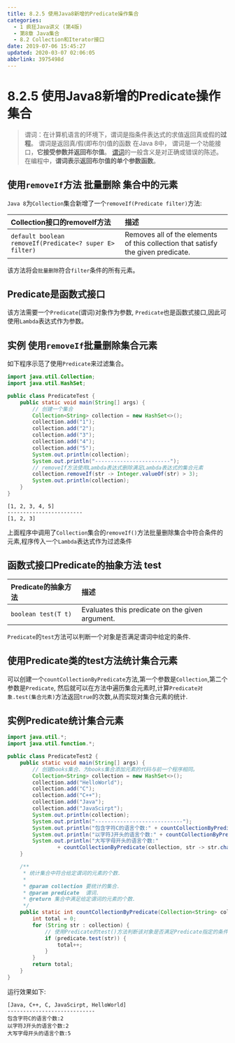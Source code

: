 ```yaml
---
title: 8.2.5 使用Java8新增的Predicate操作集合
categories: 
  - 1 疯狂Java讲义 (第4版)
  - 第8章 Java集合
  - 8.2 Collection和Iterator接口
date: 2019-07-06 15:45:27
updated: 2020-03-07 02:06:05
abbrlink: 3975498d
---
```

# 8.2.5 使用Java8新增的Predicate操作集合
> 谓词：在计算机语言的环境下，谓词是指条件表达式的求值返回真或假的**过程**。
> 谓词是返回真/假(即布尔)值的函数
> 在Java 8中， 谓词是一个功能接口，**它接受参数并返回布尔值**。
> [谓词](https://geek-docs.com/java/java-tutorial/predicate.html)的一般含义是对正确或错误的陈述。 在编程中，**谓词表示返回布尔值的单个参数函数**。

## 使用`removeIf`方法 批量删除 集合中的元素
`Java 8`为`Collection`集合新增了一个`removeIf(Predicate filter)`方法:

|Collection接口的removeIf方法|描述|
|:--|:--|
|`default boolean removeIf(Predicate<? super E> filter)`|Removes all of the elements of this collection that satisfy the given predicate.|

该方法将会`批量删除`符合`filter`条件的所有元素。
## Predicate是函数式接口
该方法需要一个`Predicate`(谓词)对象作为参数, `Predicate`也是函数式接口,因此可使用`Lambda`表达式作为参数。

## 实例 使用`removeIf`批量删除集合元素
如下程序示范了使用`Predicate`来过滤集合。
```java
import java.util.Collection;
import java.util.HashSet;

public class PredicateTest {
    public static void main(String[] args) {
        // 创建一个集合
        Collection<String> collection = new HashSet<>();
        collection.add("1");
        collection.add("2");
        collection.add("3");
        collection.add("4");
        collection.add("5");
        System.out.println(collection);
        System.out.println("------------------------");
        // removeIf方法使用Lambda表达式删除满足Lambda表达式的集合元素
        collection.removeIf(str -> Integer.valueOf(str) > 3);
        System.out.println(collection);
    }
}
```
```
[1, 2, 3, 4, 5]
------------------------
[1, 2, 3]
```
上面程序中调用了`Collection`集合的`removeIf()`方法批量删除集合中符合条件的元素,程序传入一个`Lambda`表达式作为过滤条件

## 函数式接口Predicate的抽象方法 test

|Predicate的抽象方法|描述|
|:--|:--|
|`boolean test(T t)`|Evaluates this predicate on the given argument.|


`Predicate`的`test`方法可以判断一个对象是否满足谓词中给定的条件.
## 使用Predicate类的test方法统计集合元素
可以创建一个`countCollectionByPredicate`方法,第一个参数是`Collection`,第二个参数是`Predicate`,
然后就可以在方法中遍历集合元素时,计算`Predicate对象.test(集合元素)`方法返回`true`的次数,从而实现对集合元素的统计.

## 实例Predicate统计集合元素
```java
import java.util.*;
import java.util.function.*;

public class PredicateTest2 {
    public static void main(String[] args) {
        // 创建books集合、为books集合添加元素的代码与前一个程序相同。
        Collection<String> collection = new HashSet<>();
        collection.add("HelloWorld");
        collection.add("C");
        collection.add("C++");
        collection.add("Java");
        collection.add("JavaScirpt");
        System.out.println(collection);
        System.out.println("----------------------------");
        System.out.println("包含字符C的语言个数:" + countCollectionByPredicate(collection, str -> str.contains("C")));
        System.out.println("以字符J开头的语言个数:" + countCollectionByPredicate(collection, str -> str.startsWith("J")));
        System.out.println("大写字母开头的语言个数:"
                + countCollectionByPredicate(collection, str -> str.charAt(0) <= 'Z' && str.charAt(0) >= 'A'));
    }

    /**
     * 统计集合中符合给定谓词的元素的个数.
     * 
     * @param collection 要统计的集合.
     * @param predicate  谓词.
     * @return 集合中满足给定谓词的元素的个数.
     */
    public static int countCollectionByPredicate(Collection<String> collection, Predicate<String> predicate) {
        int total = 0;
        for (String str : collection) {
            // 使用Predicate的test()方法判断该对象是否满足Predicate指定的条件
            if (predicate.test(str)) {
                total++;
            }
        }
        return total;
    }
}
```
运行效果如下:
```
[Java, C++, C, JavaScirpt, HelloWorld]
----------------------------
包含字符C的语言个数:2
以字符J开头的语言个数:2
大写字母开头的语言个数:5
```
